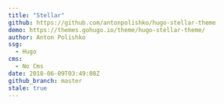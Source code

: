 ```yaml
---
title: "Stellar"
github: https://github.com/antonpolishko/hugo-stellar-theme
demo: https://themes.gohugo.io/theme/hugo-stellar-theme/
author: Anton Polishko
ssg:
  - Hugo
cms:
  - No Cms
date: 2018-06-09T03:49:08Z
github_branch: master
stale: true
---
```


